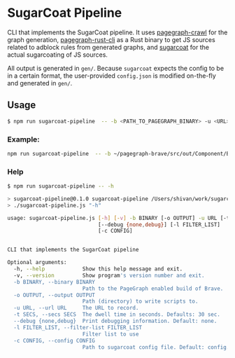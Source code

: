 # SugarCoat Pipeline

CLI that implements the SugarCoat pipeline. It uses [pagegraph-crawl](https://github.com/brave-experiments/pagegraph-crawl) for the graph generation, [pagegraph-rust-cli](https://github.com/brave-experiments/pagegraph-rust/tree/main/pagegraph-cli) as a Rust binary to get JS sources related to adblock rules from generated graphs, and [sugarcoat](https://github.com/brave-experiments/sugarcoat) for the actual sugarcoating of JS sources. 

All output is generated in `gen/`. Because `sugarcoat` expects the config to be in a certain format, the user-provided `config.json` is modified on-the-fly and generated in `gen/`. 

## Usage
```bash
$ npm run sugarcoat-pipeline  -- -b <PATH_TO_PAGEGRAPH_BINARY> -u <URL> -t <SECS_TO_RUN_PAGEGRAPH> -l <FILTERLIST>
```
### Example:
```bash
npm run sugarcoat-pipeline  -- -b ~/pagegraph-brave/src/out/Component/Brave\ Browser\ Development.app/Contents/MacOS/Brave\ Browser\ Development -u http://localhost:8000/test-script-calls-script.html  -t 1 -l easylist.txt
```

### Help
```bash
$ npm run sugarcoat-pipeline -- -h

> sugarcoat-pipeline@0.1.0 sugarcoat-pipeline /Users/shivan/work/sugarcoat-experiments/sugarcoat-pipeline
> ./sugarcoat-pipeline.js "-h"

usage: sugarcoat-pipeline.js [-h] [-v] -b BINARY [-o OUTPUT] -u URL [-t SECS]
                             [--debug {none,debug}] [-l FILTER_LIST]
                             [-c CONFIG]


CLI that implements the SugarCoat pipeline

Optional arguments:
  -h, --help            Show this help message and exit.
  -v, --version         Show program's version number and exit.
  -b BINARY, --binary BINARY
                        Path to the PageGraph enabled build of Brave.
  -o OUTPUT, --output OUTPUT
                        Path (directory) to write scripts to.
  -u URL, --url URL     The URL to record.
  -t SECS, --secs SECS  The dwell time in seconds. Defaults: 30 sec.
  --debug {none,debug}  Print debugging information. Default: none.
  -l FILTER_LIST, --filter-list FILTER_LIST
                        Filter list to use
  -c CONFIG, --config CONFIG
                        Path to sugarcoat config file. Default: config.json
```
